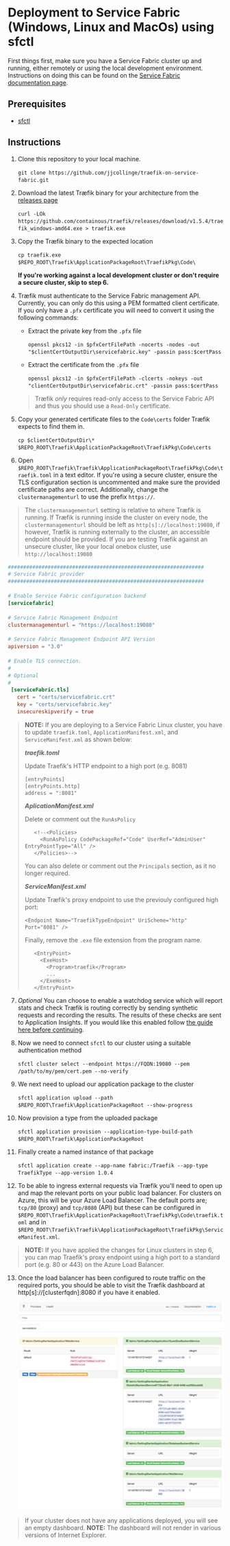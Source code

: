 # Deployment to Service Fabric (Windows, Linux and MacOs) using sfctl
First things first, make sure you have a Service Fabric cluster up and running, either remotely or using the local development environment. Instructions on doing this can be found on the [Service Fabric documentation page](https://docs.microsoft.com/en-gb/azure/service-fabric/).

## Prerequisites
- [sfctl](https://github.com/Azure/service-fabric-cli)

## Instructions
1. Clone this repository to your local machine.
    
    `git clone https://github.com/jjcollinge/traefik-on-service-fabric.git`

2. Download the latest Træfik binary for your architecture from the [releases page](https://github.com/containous/traefik/releases)

    `curl -LOk https://github.com/containous/traefik/releases/download/v1.5.4/traefik_windows-amd64.exe > traefik.exe`

3. Copy the Træfik binary to the expected location

    `cp traefik.exe $REPO_ROOT\Traefik\ApplicationPackageRoot\TraefikPkg\Code\`

   **If you're working against a local development cluster or don't require a secure cluster, skip to step 6.**

4. Træfik must authenticate to the Service Fabric management API. Currently, you can only do this using a PEM formatted client certificate. If you only have a `.pfx` certificate you will need to convert it using the following commands:
    
    * Extract the private key from the `.pfx` file

        `openssl pkcs12 -in $pfxCertFilePath -nocerts -nodes -out "$clientCertOutputDir\servicefabric.key" -passin pass:$certPass`

    * Extract the certificate from the `.pfx` file

        `openssl pkcs12 -in $pfxCertFilePath -clcerts -nokeys -out "clientCertOutputDir\servicefabric.crt" -passin pass:$certPass`
    
    > Træfik *only* requires read-only access to the Service Fabric API and thus you should use a `Read-Only` certificate.

5. Copy your generated certificate files to the `Code\certs` folder Træfik expects to find them in.

    `cp $clientCertOutputDir\* $REPO_ROOT\Traefik\ApplicationPackageRoot\TraefikPkg\Code\certs`

6. Open `$REPO_ROOT\Traefik\Traefik\ApplicationPackageRoot\TraefikPkg\Code\traefik.toml` in a text editor. If you're using a secure cluster, ensure the TLS configuration section is uncommented and make sure the provided certificate paths are correct. Additionally, change the `clustermanagementurl` to use the prefix `https://`.

> The `clustermanagementurl` setting is relative to where Træfik is running. If Træfik is running inside the cluster on every node, the `clustermanagementurl` should be left as `http[s]://localhost:19080`, if however, Træfik is running externally to the cluster, an accessible endpoint should be provided. If you are testing Træfik against an unsecure cluster, like your local onebox cluster, use `http://localhost:19080`

```toml
################################################################
# Service Fabric provider
################################################################

# Enable Service Fabric configuration backend
[servicefabric]

# Service Fabric Management Endpoint
clustermanagementurl = "https://localhost:19080"

# Service Fabric Management Endpoint API Version
apiversion = "3.0"

# Enable TLS connection.
#
# Optional
#
 [serviceFabric.tls]
   cert = "certs/servicefabric.crt"
   key = "certs/servicefabric.key"
   insecureskipverify = true
```

> **NOTE:** If you are deploying to a Service Fabric Linux cluster, you have to update `traefik.toml`, `ApplicationManifest.xml`, and `ServiceManifest.xml` as shown below: 
>
>***traefik.toml***
>
>Update Traefik's HTTP endpoint to a high port (e.g. 8081)
>
>```
>[entryPoints]
>[entryPoints.http]
>address = ":8081"
>```
>
>***AplicationManifest.xml***
>
>Delete or comment out the `RunAsPolicy`
>```
>    <!--<Policies>
>      <RunAsPolicy CodePackageRef="Code" UserRef="AdminUser" EntryPointType="All" />
>    </Policies>-->
>```
>You can also delete or comment out the `Principals` section, as it no longer required.
>
>
>***ServiceManifest.xml***
>
>Update Træfik's proxy endpoint to use the previouly configured high port:
>
>```
><Endpoint Name="TraefikTypeEndpoint" UriScheme="http" Port="8081" />
>```
>Finally, remove the `.exe` file extension from the program name.   
>
>```
>    <EntryPoint>
>      <ExeHost>
>        <Program>traefik</Program>
>        ...
>      </ExeHost>
>    </EntryPoint>
>```

7. *Optional*  You can choose to enable a watchdog service which will report stats and check Træfik is routing correctly by sending synthetic requests and recording the results. The results of these checks are sent to Application Insights. If you would like this enabled follow [the guide here before continuing](../EnableWatchdog.MD).

8. Now we need to connect `sfctl` to our cluster using a suitable authentication method

    `sfctl cluster select --endpoint https://FQDN:19080 --pem /path/to/my/pem/cert.pem --no-verify`

9. We next need to upload our application package to the cluster

    `sfctl application upload --path $REPO_ROOT\Traefik\ApplicationPackageRoot --show-progress`

10. Now provision a type from the uploaded package

    `sfctl application provision --application-type-build-path $REPO_ROOT\Traefik\ApplicationPackageRoot`

11. Finally create a named instance of that package

    `sfctl application create --app-name fabric:/Traefik --app-type TraefikType --app-version 1.0.4`

12. To be able to ingress external requests via Træfik you'll need to open up and map the relevant ports on your public load balancer. For clusters on Azure, this will be your Azure Load Balancer. The default ports are; `tcp/80` (proxy) and `tcp/8080` (API) but these can be configured in `$REPO_ROOT\Traefik\ApplicationPackageRoot\TraefikPkg\Code\traefik.toml` and in `$REPO_ROOT\Traefik\Traefik\ApplicationPackageRoot\TraefikPkg\ServiceManifest.xml`.

>**NOTE:** If you have applied the changes for Linux clusters in step 6, you can map Traefik's proxy
>endpoint using a high port to a standard port (e.g. 80 or 443) on the Azure Load Balancer.

13. Once the load balancer has been configured to route traffic on the required ports, you should be able to visit the Træfik dashboard at http[s]://[clusterfqdn]:8080 if you have it enabled.

    ![img](../Images/traefikonsf.png)

> If your cluster does not have any applications deployed, you will see an empty dashboard. **NOTE:** The dashboard will not render in various versions of Internet Explorer.



